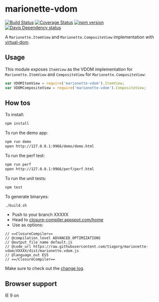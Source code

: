 # marionette-vdom
[![Build Status](https://travis-ci.org/tiagorg/marionette-vdom.svg?branch=master)](https://travis-ci.org/tiagorg/marionette-vdom) [![Coverage Status](https://coveralls.io/repos/tiagorg/marionette-vdom/badge.svg)](https://coveralls.io/r/tiagorg/marionette-vdom) [![npm version](https://badge.fury.io/js/marionette-vdom.svg)](http://badge.fury.io/js/marionette-vdom) [![Davis Dependency status](https://david-dm.org/tiagorg/marionette-vdom.svg)](https://david-dm.org/tiagorg/marionette-vdom)

A ```Marionette.ItemView``` and ```Marionette.CompositeView``` implementation with [virtual-dom](https://github.com/Matt-Esch/virtual-dom).

## Usage

This module exposes ```ItemView``` as the VDOM implementation for ```Marionette.ItemView``` and ```CompositeView``` for ```Marionette.CompositeView```:

```javascript
var VDOMItemView = require('marionette-vdom').ItemView;
var VDOMCompositeView = require('marionette-vdom').CompositeView;
```

## How tos

To install:

```bash
npm install
```

To run the demo app:

```bash
npm run demo
open http://127.0.0.1:9966/demo/demo.html
```

To run the perf test:

```bash
npm run perf
open http://127.0.0.1:9966/perf/perf.html
```

To run the unit tests:

```bash
npm test
```

To generate binaryes:

```bash
./build.sh
```
- Push to your branch XXXXX
- Head to [closure-compiler.appspot.com/home](http://closure-compiler.appspot.com/home)
- Use as options:
```
// ==ClosureCompiler==
// @compilation_level ADVANCED_OPTIMIZATIONS
// @output_file_name default.js
// @code_url https://raw.githubusercontent.com/tiagorg/marionette-vdom/XXXXX/dist/marionette.vdom.js
// @language_out ES5
// ==/ClosureCompiler==
```


Make sure to check out the [change log](changelog.md).

## Browser support

IE 9 on
